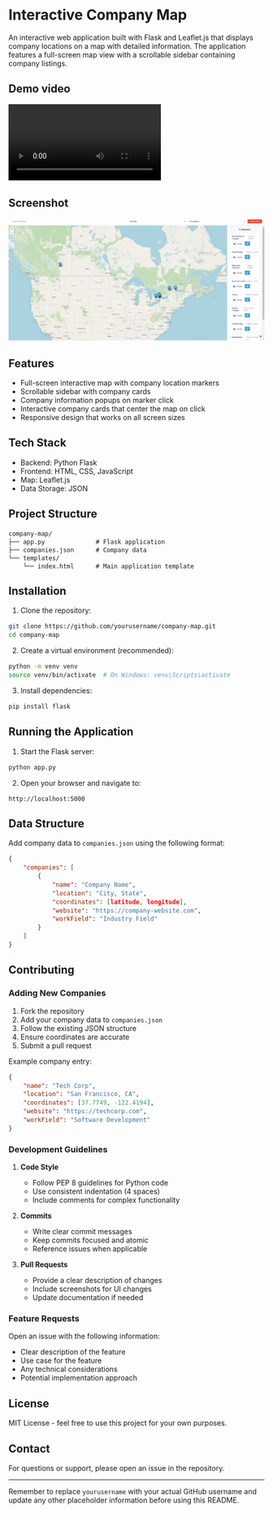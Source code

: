 # Interactive Company Map

An interactive web application built with Flask and Leaflet.js that displays company locations on a map with detailed information. The application features a full-screen map view with a scrollable sidebar containing company listings.

## Demo video

![Demo video](example.mp4)

## Screenshot

![Screenshot](image.png)

## Features

- Full-screen interactive map with company location markers
- Scrollable sidebar with company cards
- Company information popups on marker click
- Interactive company cards that center the map on click
- Responsive design that works on all screen sizes

## Tech Stack

- Backend: Python Flask
- Frontend: HTML, CSS, JavaScript
- Map: Leaflet.js
- Data Storage: JSON

## Project Structure

```
company-map/
├── app.py              # Flask application
├── companies.json      # Company data
└── templates/
    └── index.html      # Main application template
```

## Installation

1. Clone the repository:
```bash
git clone https://github.com/yourusername/company-map.git
cd company-map
```

2. Create a virtual environment (recommended):
```bash
python -m venv venv
source venv/bin/activate  # On Windows: venv\Scripts\activate
```

3. Install dependencies:
```bash
pip install flask
```

## Running the Application

1. Start the Flask server:
```bash
python app.py
```

2. Open your browser and navigate to:
```
http://localhost:5000
```

## Data Structure

Add company data to `companies.json` using the following format:

```json
{
    "companies": [
        {
            "name": "Company Name",
            "location": "City, State",
            "coordinates": [latitude, longitude],
            "website": "https://company-website.com",
            "workField": "Industry Field"
        }
    ]
}
```

## Contributing

### Adding New Companies

1. Fork the repository
2. Add your company data to `companies.json`
3. Follow the existing JSON structure
4. Ensure coordinates are accurate
5. Submit a pull request

Example company entry:
```json
{
    "name": "Tech Corp",
    "location": "San Francisco, CA",
    "coordinates": [37.7749, -122.4194],
    "website": "https://techcorp.com",
    "workField": "Software Development"
}
```

### Development Guidelines

1. **Code Style**
   - Follow PEP 8 guidelines for Python code
   - Use consistent indentation (4 spaces)
   - Include comments for complex functionality

2. **Commits**
   - Write clear commit messages
   - Keep commits focused and atomic
   - Reference issues when applicable

3. **Pull Requests**
   - Provide a clear description of changes
   - Include screenshots for UI changes
   - Update documentation if needed

### Feature Requests

Open an issue with the following information:
- Clear description of the feature
- Use case for the feature
- Any technical considerations
- Potential implementation approach

## License

MIT License - feel free to use this project for your own purposes.

## Contact

For questions or support, please open an issue in the repository.

---

Remember to replace `yourusername` with your actual GitHub username and update any other placeholder information before using this README.
